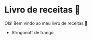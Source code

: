 # Livro de receitas :blue_book:

Olá! Bem vindo ao meu livro de receitas :wave:

- Strogonoff de frango
